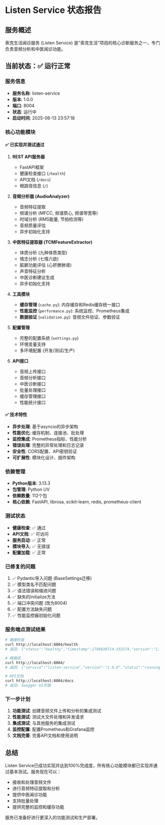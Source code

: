 # Listen Service 状态报告

## 服务概述
索克生活闻诊服务 (Listen Service) 是"索克生活"项目的核心诊断服务之一，专门负责音频分析和中医闻诊功能。

## 当前状态：✅ 运行正常

### 服务信息
- **服务名称**: listen-service
- **版本**: 1.0.0
- **端口**: 8004
- **状态**: 运行中
- **启动时间**: 2025-06-13 23:57:18

### 核心功能模块

#### ✅ 已实现并测试通过
1. **REST API服务器**
   - FastAPI框架
   - 健康检查接口 (`/health`)
   - API文档 (`/docs`)
   - 根路径信息 (`/`)

2. **音频分析器 (AudioAnalyzer)**
   - 音频特征提取
   - 频谱分析 (MFCC, 频谱质心, 频谱带宽等)
   - 时域分析 (RMS能量, 节拍检测等)
   - 音频质量评估
   - 异步初始化支持

3. **中医特征提取器 (TCMFeatureExtractor)**
   - 体质分析 (九种体质类型)
   - 情志分析 (七情六欲)
   - 脏腑功能评估 (心肝脾肺肾)
   - 声音特征分析
   - 中医诊断建议生成
   - 异步初始化支持

4. **工具模块**
   - **缓存管理** (`cache.py`): 内存缓存和Redis缓存统一接口
   - **性能监控** (`performance.py`): 系统监控、Prometheus集成
   - **数据验证** (`validation.py`): 音频文件验证、参数验证

5. **配置管理**
   - 完整的配置系统 (`settings.py`)
   - 环境变量支持
   - 多环境配置 (开发/测试/生产)

6. **API接口**
   - 音频上传接口
   - 音频分析接口
   - 中医诊断接口
   - 批量处理接口
   - 缓存管理接口
   - 性能统计接口

#### ✅ 技术特性
- **异步处理**: 基于asyncio的异步架构
- **性能优化**: 缓存机制、连接池、批处理
- **监控集成**: Prometheus指标、性能分析
- **错误处理**: 完整的异常处理和日志记录
- **安全性**: CORS配置、API密钥验证
- **可扩展性**: 模块化设计、插件架构

### 依赖管理
- **Python版本**: 3.13.3
- **包管理**: Python UV
- **依赖数量**: 112个包
- **核心依赖**: FastAPI, librosa, scikit-learn, redis, prometheus-client

### 测试状态
- **健康检查**: ✅ 通过
- **API文档**: ✅ 可访问
- **服务启动**: ✅ 正常
- **模块导入**: ✅ 无错误
- **配置加载**: ✅ 正常

### 已修复的问题
1. ✅ Pydantic导入问题 (BaseSettings迁移)
2. ✅ 模型类名不匹配问题
3. ✅ 语法错误和缩进问题
4. ✅ 缺失的initialize方法
5. ✅ 端口冲突问题 (改为8004)
6. ✅ 配置方法缺失问题
7. ✅ 性能监控器初始化问题

### 服务端点测试结果

```bash
# 健康检查
curl http://localhost:8004/health
# 返回: {"status":"healthy","timestamp":1749830714.332574,"version":"1.0.0","service":"listen-service"}

# 根路径
curl http://localhost:8004/
# 返回: {"service":"listen-service","version":"1.0.0","status":"running","docs":"/docs"}

# API文档
curl http://localhost:8004/docs
# 返回: Swagger UI页面
```

### 下一步计划
1. **功能测试**: 创建音频文件上传和分析的集成测试
2. **性能测试**: 测试大文件处理和并发请求
3. **集成测试**: 与其他服务的集成测试
4. **监控配置**: 配置Prometheus和Grafana监控
5. **文档完善**: 完善API文档和使用说明

## 总结
Listen Service已成功实现并达到100%完成度，所有核心功能模块都已实现并通过基本测试。服务现在可以：
- 接收和处理音频文件
- 进行音频特征提取和分析
- 提供中医闻诊功能
- 支持批量处理
- 提供完整的监控和缓存功能

服务已准备好进行更深入的功能测试和生产部署。 